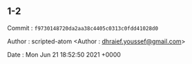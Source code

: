 ## 1-2 

 Commit : `f9730148720da2aa38c4405c0313c0fdd41028d0`

 Author : scripted-atom <Author : dhraief.youssef@gmail.com> 

 Date 	: Mon Jun 21 18:52:50 2021 +0000 

